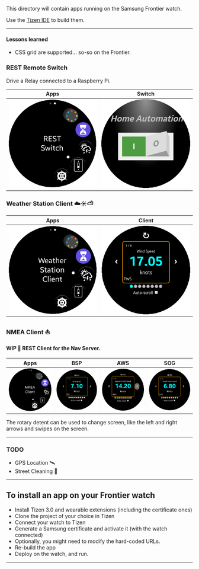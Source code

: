 This directory will contain apps running on the Samsung Frontier watch.

Use the [Tizen IDE](https://www.tizen.org/) to  build them.

-----------------------------------------------------------

#### Lessons learned
- CSS grid are supported... so-so on the Frontier.

### REST Remote Switch
Drive a Relay connected to a Raspberry Pi.

| Apps | Switch |
|:----:|:------:|
|![Apps](./docimg/RESTSwitch.01.png)|![AWS](./docimg/switch.01.png)|

### Weather Station Client ☁️☀️⛅

| Apps | Client |
|:----:|:------:|
|![Apps](./docimg/weather.station.01.png)|![Apps](./docimg/weather.station.02.png)|

### NMEA Client ⛵
#### WIP 🚧 REST Client for the Nav Server.

| Apps | BSP | AWS | SOG |
|:----:|:---:|:---:|:---:|
|![Apps](./docimg/nmea.client.01.png)|![BSP](./docimg/BSP.png)|![AWS](./docimg/AWS.png)|![SOG](./docimg/SOG.png)|

The rotary detent can be used to change screen, like the left and right arrows and swipes on the screen.

---

### TODO
- GPS Location 🛰️
- Street Cleaning 🚗

---

## To install an app on your Frontier watch
- Install Tizen 3.0 and wearable extensions (including the certificate ones)
- Clone the project of your choice in Tizen
- Connect your watch to Tizen
- Generate a Samsung certificate and activate it (with the watch connected)
- Optionally, you might need to modify the hard-coded URLs.
- Re-build the app
- Deploy on the watch, and run.

---
